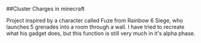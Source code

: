 ##Cluster Charges in minecraft

Project inspired by a character called Fuze from Rainbow 6 Siege, who launches 5 grenades into a room through a wall. I have tried to recreate what his gadget does, but this function is still very much in it's alpha phase.
